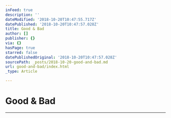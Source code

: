 ```yaml
---
inFeed: true
description: ''
dateModified: '2018-10-20T10:47:55.717Z'
datePublished: '2018-10-20T10:47:57.028Z'
title: Good & Bad
author: []
publisher: {}
via: {}
hasPage: true
starred: false
datePublishedOriginal: '2018-10-20T10:47:57.028Z'
sourcePath: _posts/2018-10-20-good-and-bad.md
url: good-and-bad/index.html
_type: Article

---
```

# Good & Bad

---